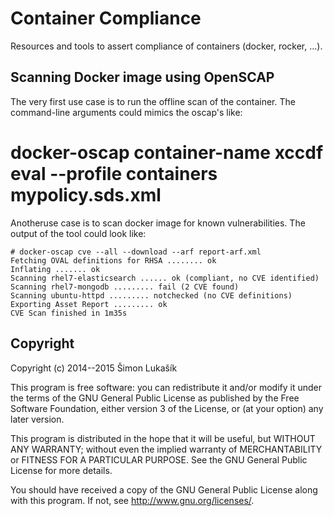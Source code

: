 # Container Compliance

Resources and tools to assert compliance of containers (docker, rocker, ...).

## Scanning Docker image using OpenSCAP

The very first use case is to run the offline scan of the container.
The command-line arguments could mimics the oscap's like:

  # docker-oscap container-name xccdf eval --profile containers mypolicy.sds.xml

Anotheruse case is to scan docker image for known vulnerabilities.
The output of the tool could look like:

  ```
  # docker-oscap cve --all --download --arf report-arf.xml
  Fetching OVAL definitions for RHSA ........ ok
  Inflating ....... ok
  Scanning rhel7-elasticsearch ...... ok (compliant, no CVE identified)
  Scanning rhel7-mongodb ......... fail (2 CVE found)
  Scanning ubuntu-httpd ......... notchecked (no CVE definitions)
  Exporting Asset Report ......... ok
  CVE Scan finished in 1m35s
  ```

## Copyright

Copyright (c) 2014--2015 Šimon Lukašík

This program is free software: you can redistribute it and/or modify
it under the terms of the GNU General Public License as published by
the Free Software Foundation, either version 3 of the License, or
(at your option) any later version.

This program is distributed in the hope that it will be useful,
but WITHOUT ANY WARRANTY; without even the implied warranty of
MERCHANTABILITY or FITNESS FOR A PARTICULAR PURPOSE.  See the
GNU General Public License for more details.

You should have received a copy of the GNU General Public License
along with this program.  If not, see <http://www.gnu.org/licenses/>.
